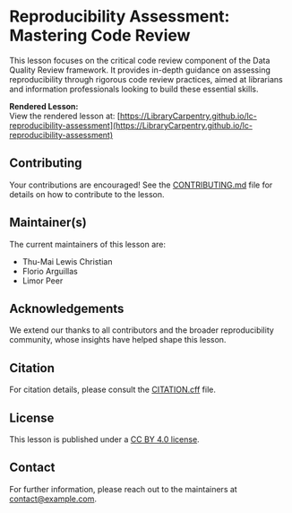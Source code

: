 # Reproducibility Assessment: Mastering Code Review

This lesson focuses on the critical code review component of the Data Quality Review framework. It provides in-depth guidance on assessing reproducibility through rigorous code review practices, aimed at librarians and information professionals looking to build these essential skills.

**Rendered Lesson:**  
View the rendered lesson at: [https://LibraryCarpentry.github.io/lc-reproducibility-assessment](https://LibraryCarpentry.github.io/lc-reproducibility-assessment)

## Contributing

Your contributions are encouraged! See the [CONTRIBUTING.md](CONTRIBUTING.md) file for details on how to contribute to the lesson.

## Maintainer(s)

The current maintainers of this lesson are:  
- Thu-Mai Lewis Christian  
- Florio Arguillas  
- Limor Peer

## Acknowledgements

We extend our thanks to all contributors and the broader reproducibility community, whose insights have helped shape this lesson.

## Citation

For citation details, please consult the [CITATION.cff](CITATION.cff) file.

## License

This lesson is published under a [CC BY 4.0 license](LICENSE.md).

## Contact

For further information, please reach out to the maintainers at [contact@example.com](mailto:contact@example.com).
